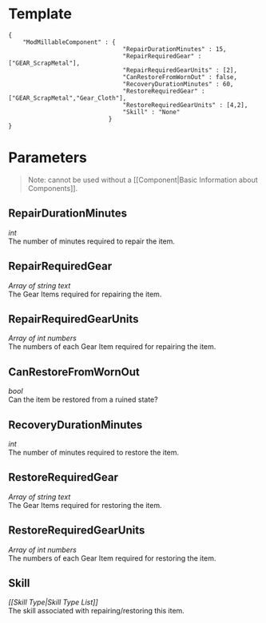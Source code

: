 # Template
```
{
    "ModMillableComponent" : {
                                "RepairDurationMinutes" : 15,
                                "RepairRequiredGear" : ["GEAR_ScrapMetal"],
                                "RepairRequiredGearUnits" : [2],
                                "CanRestoreFromWornOut" : false,
                                "RecoveryDurationMinutes" : 60,
                                "RestoreRequiredGear" : ["GEAR_ScrapMetal","Gear_Cloth"],
                                "RestoreRequiredGearUnits" : [4,2],
                                "Skill" : "None"
                            }
}
```

# Parameters

> Note: cannot be used without a [[Component|Basic Information about Components]].

## RepairDurationMinutes
*int*<br/>
The number of minutes required to repair the item.

## RepairRequiredGear
*Array of string text*<br/>
The Gear Items required for repairing the item.

## RepairRequiredGearUnits
*Array of int numbers*<br/>
The numbers of each Gear Item required for repairing the item.

## CanRestoreFromWornOut
*bool*<br/>
Can the item be restored from a ruined state?

## RecoveryDurationMinutes
*int*<br/>
The number of minutes required to restore the item.

## RestoreRequiredGear
*Array of string text*<br/>
The Gear Items required for restoring the item.

## RestoreRequiredGearUnits
*Array of int numbers*<br/>
The numbers of each Gear Item required for restoring the item.

## Skill
*[[Skill Type|Skill Type List]]*<br/>
The skill associated with repairing/restoring this item. 